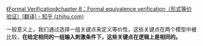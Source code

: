 [《Formal Verification》chapter 8：Formal equivalence verification（形式等价验证）[翻译] - 知乎 (zhihu.com)]( https://zhuanlan.zhihu.com/p/477499620 )

一般意义上，我们通过选择一组关键点来定义等价性，这些关键点在两个模型中被比较，**在给定相同的一组输入刺激条件下，这些关键点在逻辑上是相同的。**


